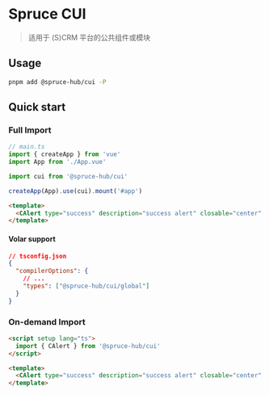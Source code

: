 # Spruce CUI

> 适用于 (S)CRM 平台的公共组件或模块

## Usage

```bash
pnpm add @spruce-hub/cui -P
```

## Quick start

### Full Import

```ts
// main.ts
import { createApp } from 'vue'
import App from './App.vue'

import cui from '@spruce-hub/cui'

createApp(App).use(cui).mount('#app')
```

```html
<template>
  <CAlert type="success" description="success alert" closable="center" />
</template>
```

#### Volar support

```json
// tsconfig.json
{
  "compilerOptions": {
    // ...
    "types": ["@spruce-hub/cui/global"]
  }
}
```

### On-demand Import

```html
<script setup lang="ts">
  import { CAlert } from '@spruce-hub/cui'
</script>

<template>
  <CAlert type="success" description="success alert" closable="center" />
</template>
```
